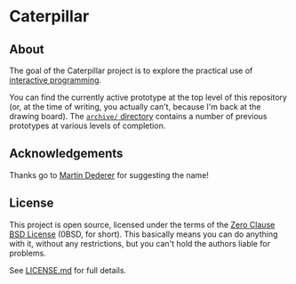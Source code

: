 # Caterpillar

## About

The goal of the Caterpillar project is to explore the practical use of
[interactive programming](https://en.wikipedia.org/wiki/Interactive_programming).

You can find the currently active prototype at the top level of this repository
(or, at the time of writing, you actually can't, because I'm back at the drawing
board). The [`archive/` directory](archive/) contains a number of previous
prototypes at various levels of completion.

## Acknowledgements

Thanks go to [Martin Dederer](https://github.com/martindederer) for suggesting
the name!

## License

This project is open source, licensed under the terms of the
[Zero Clause BSD License] (0BSD, for short). This basically means you can do
anything with it, without any restrictions, but you can't hold the authors
liable for problems.

See [LICENSE.md] for full details.

[Zero Clause BSD License]: https://opensource.org/licenses/0BSD
[LICENSE.md]: LICENSE.md
